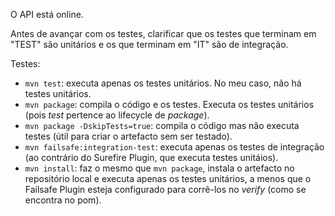 O API está online.

Antes de avançar com os testes, clarificar que os testes que terminam em "TEST" são unitários e os que terminam em "IT" são de integração.

Testes:
- `mvn test`: executa apenas os testes unitários. No meu caso, não há testes unitários.
- `mvn package`: compila o código e os testes. Executa os testes unitários (pois _test_ pertence ao lifecycle de _package_).
- `mvn package -DskipTests=true`: compila o código mas não executa testes (útil para criar o artefacto sem ser testado).
- `mvn failsafe:integration-test`: executa apenas os testes de integração (ao contrário do Surefire Plugin, que executa testes unitáios).
- `mvn install`: faz o mesmo que `mvn package`, instala o artefacto no repositório local e executa apenas os testes unitários, a menos que o Failsafe Plugin esteja configurado para corrê-los no _verify_ (como se encontra no pom).